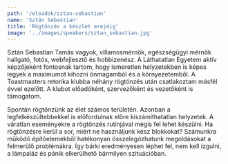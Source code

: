 ```yaml
---
path: '/eloadok/sztan-sebastian'
name: 'Sztán Sebastian'
title: 'Rögtönzés a készlet erejéig'
image: '../images/speakers/sztan_sebastian.jpg'
---
```


Sztán Sebastian Tamás vagyok, villamosmérnök, egészségügyi mérnök hallgató, fotós, webfejlesztő és hobbizenész. A Láthatatlan Egyetem aktív képzőjeként fontosnak tartom, hogy ismeretlen helyzetekben is képes legyek a maximumot kihozni önmagamból és a környezetemből. A Toastmasters retorika klubba néhány rögtönzés után csatlakoztam másfél évvel ezelőtt. A klubot előadóként, szervezőként és vezetőként is támogatom.

<!-- end -->

Spontán rögtönzünk az élet számos területén. Azonban a legfelkészültebbekkel is előfordulnak előre kiszámíthatatlan helyzetek. A váratlan eseményekre a rögtönzés rutinjával mégis fel lehet készülni. Ha rögtönzésre kerül a sor, miért ne használjunk kész blokkokat? Számunkra működő építőelemekből hatékonyan összelegózhatunk megoldásokat a felmerülő problémákra. Így bárki eredményesen léphet fel, nem kell izgulni, a lámpaláz és pánik elkerülhető bármilyen szituációban.
